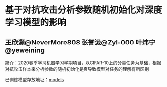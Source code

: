 # 基于对抗攻击分析参数随机初始化对深度学习模型的影响
## 王欣灏@NeverMore808 张誉泷@Zyl-000 叶炜宁@yeweining
简介：2020春季学习机器学习学期项目，以CIFAR-10上的分类任务为基础，根据对抗攻击样本来分析参数的随机初始化是否导致模型对任务的理解有所区别

已训练模型存放地址：[models](https://disk.pku.edu.cn:443/link/9E9EDB693B7470A840125FE33FF665EE)
